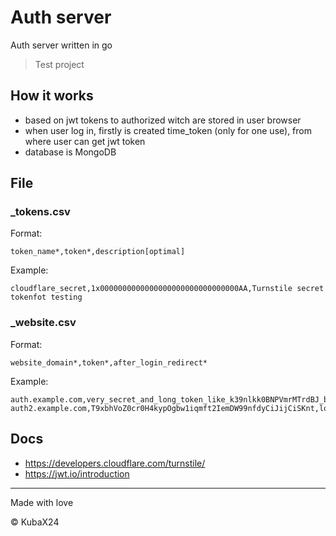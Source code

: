 # Auth server
 
Auth server written in go

> Test project

## How it works
- based on jwt tokens to authorized witch are stored in user browser
- when user log in, firstly is created time_token (only for one use), from where user can get jwt token
- database is MongoDB

## File
### _tokens.csv
Format:
``` csv
token_name*,token*,description[optimal]
```
Example:
``` csv
cloudflare_secret,1x0000000000000000000000000000000AA,Turnstile secret tokenfot testing
```

### _website.csv
Format:
``` csv
website_domain*,token*,after_login_redirect*
```
Example:
``` csv
auth.example.com,very_secret_and_long_token_like_k39nlkk0BNPVmrMTrdBJ_but_longer,auth/loginin.html
auth2.example.com,T9xbhVoZ0cr0H4kypOgbw1iqmft2IemDW99nfdyCiJijCiSKnt,login
```

## Docs
- https://developers.cloudflare.com/turnstile/
- https://jwt.io/introduction

---

Made with love

© KubaX24
